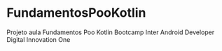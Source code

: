 # FundamentosPooKotlin
Projeto aula Fundamentos Poo Kotlin Bootcamp Inter Android Developer Digital Innovation One
